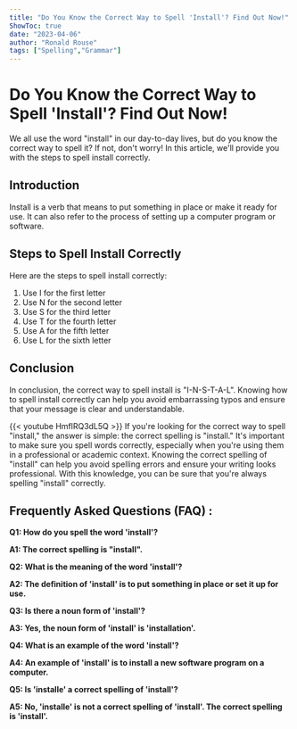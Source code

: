 ```yaml
---
title: "Do You Know the Correct Way to Spell 'Install'? Find Out Now!"
ShowToc: true 
date: "2023-04-06"
author: "Ronald Rouse" 
tags: ["Spelling","Grammar"]
---
```

# Do You Know the Correct Way to Spell 'Install'? Find Out Now!

We all use the word "install" in our day-to-day lives, but do you know the correct way to spell it? If not, don't worry! In this article, we'll provide you with the steps to spell install correctly. 

## Introduction 

Install is a verb that means to put something in place or make it ready for use. It can also refer to the process of setting up a computer program or software. 

## Steps to Spell Install Correctly 

Here are the steps to spell install correctly: 

1. Use I for the first letter 
2. Use N for the second letter 
3. Use S for the third letter 
4. Use T for the fourth letter 
5. Use A for the fifth letter 
6. Use L for the sixth letter 

## Conclusion 

In conclusion, the correct way to spell install is "I-N-S-T-A-L". Knowing how to spell install correctly can help you avoid embarrassing typos and ensure that your message is clear and understandable.

{{< youtube HmflRQ3dL5Q >}} 
If you're looking for the correct way to spell "install," the answer is simple: the correct spelling is "install." It's important to make sure you spell words correctly, especially when you're using them in a professional or academic context. Knowing the correct spelling of "install" can help you avoid spelling errors and ensure your writing looks professional. With this knowledge, you can be sure that you're always spelling "install" correctly.

## Frequently Asked Questions (FAQ) :
**Q1: How do you spell the word 'install'?**

**A1: The correct spelling is "install".**

**Q2: What is the meaning of the word 'install'?**

**A2: The definition of 'install' is to put something in place or set it up for use.**

**Q3: Is there a noun form of 'install'?**

**A3: Yes, the noun form of 'install' is 'installation'.**

**Q4: What is an example of the word 'install'?**

**A4: An example of 'install' is to install a new software program on a computer.**

**Q5: Is 'installe' a correct spelling of 'install'?**

**A5: No, 'installe' is not a correct spelling of 'install'. The correct spelling is 'install'.**





